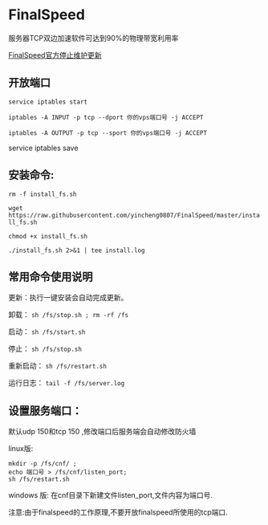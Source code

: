 # FinalSpeed
服务器TCP双边加速软件可达到90%的物理带宽利用率

[FinalSpeed官方停止维护更新](http://www.ip4a.com/t/944.html)


## 开放端口

`service iptables start`

`iptables -A INPUT -p tcp --dport 你的vps端口号 -j ACCEPT`

`iptables -A OUTPUT -p tcp --sport 你的vps端口号 -j ACCEPT`

service iptables save

## 安装命令:

`rm -f install_fs.sh`

`wget https://raw.githubusercontent.com/yincheng0807/FinalSpeed/master/install_fs.sh`

`chmod +x install_fs.sh`

`./install_fs.sh 2>&1 | tee install.log`

## 常用命令使用说明

更新：执行一键安装会自动完成更新。

卸载： `sh /fs/stop.sh ; rm -rf /fs`

启动： `sh /fs/start.sh`

停止： `sh /fs/stop.sh`

重新启动： `sh /fs/restart.sh`

运行日志： `tail -f /fs/server.log`

## 设置服务端口：
默认udp 150和tcp 150 ,修改端口后服务端会自动修改防火墙

linux版: 
```
mkdir -p /fs/cnf/ ;
echo 端口号 > /fs/cnf/listen_port;
sh /fs/restart.sh
```

windows 版: 在cnf目录下新建文件listen_port,文件内容为端口号.

注意:由于finalspeed的工作原理,不要开放finalspeed所使用的tcp端口.
